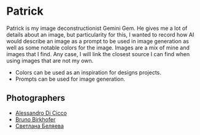 # Patrick

Patrick is my image deconstructionist Gemini Gem. He gives me a lot of details about an image, but particularity for this, I wanted to record how AI would describe an image as a prompt to be used in image generation as well as some notable colors for the image. Images are a mix of mine and images that I find. Any case, I will link the closest source I can find when using images that are not my own.

- Colors can be used as an inspiration for designs projects.
- Prompts can be used for image generation.

## Photographers

- [Alessandro Di Cicco](https://500px.com/p/Aledicicco?view=photos)
- [Bruno Birkhofer](https://500px.com/p/bruno_birkhofer?view=photos)
- [Светлана Беляева](https://500px.com/p/89205537525?view=photos)
